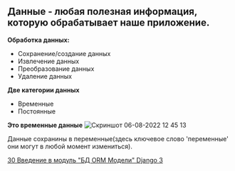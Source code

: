 ## Данные - любая полезная информация, которую обрабатывает наше приложение.

**Обработка данных:**
- Сохранение/создание данных
- Извлечение данных
- Преобразование данных
- Удаление данных

**Две категории данных**
- Временные
- Постоянные


**Это временные данные**
![Скриншот 06-08-2022 12 45 13](https://user-images.githubusercontent.com/84935915/183243748-b2f0ab3f-22cf-4395-a2cf-d2b27b4fd86a.png)

Данные сохранины в переменные(здесь ключевое слово 'переменные' они могут в любой момент измениться).
















[30 Введение в модуль "БД ORM Модели" Django 3](https://www.youtube.com/watch?v=9XO_JKhvGT8&list=PLQAt0m1f9OHvGM7Y7jAQP8TKbBd3up4K2&index=32)
